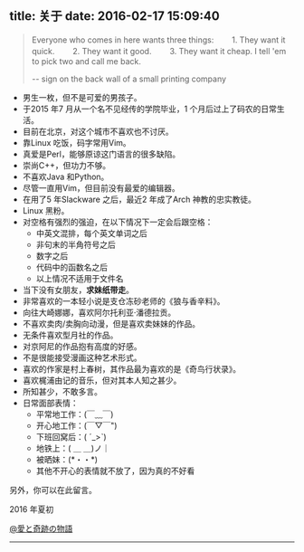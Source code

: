 title: 关于
date: 2016-02-17 15:09:40
---

<style type="text/css">
  #ds-recent-visitors {
    margin: 0;
    padding: 0;
  }
  #ds-recent-visitors div img {
    display: inline-block !important;
    width: 56px !important;
    height: 56px !important;
    border-radius: 50%;
    border: 1px solid #ddd;
    padding: 2px;
  }
</style>

> Everyone who comes in here wants three things:
>　　1. They want it quick.
>　　2. They want it good.
>　　3. They want it cheap.
> I tell 'em to pick two and call me back.
>
> -- sign on the back wall of a small printing company

+ 男生一枚，但不是可爱的男孩子。
+ 于2015 年7 月从一个名不见经传的学院毕业，1 个月后过上了码农的日常生活。
+ 目前在北京，对这个城市不喜欢也不讨厌。
+ 靠Linux 吃饭，码字常用Vim。
+ 真爱是Perl，能够原谅这门语言的很多缺陷。
+ 崇尚C++，但功力不够。
+ 不喜欢Java 和Python。
+ 尽管一直用Vim，但目前没有最爱的编辑器。
+ 在用了5 年Slackware 之后，最近2 年成了Arch 神教的忠实教徒。
+ Linux 黑粉。
+ 对空格有强烈的强迫，在以下情况下一定会后跟空格：
  * 中英文混排，每个英文单词之后
  * 非句末的半角符号之后
  * 数字之后
  * 代码中的函数名之后
  * 以上情况不适用于文件名
+ 当下没有女朋友，**求妹纸带走**。
+ 非常喜欢的一本轻小说是支仓冻砂老师的《狼与香辛料》。
+ 向往大崎娜娜，喜欢阿尔托利亚·潘德拉贡。
+ 不喜欢卖肉/卖胸向动漫，但是喜欢卖妹妹的作品。
+ 无条件喜欢型月社的作品。
+ 对京阿尼的作品抱有高度的好感。
+ 不是很能接受漫画这种艺术形式。
+ 喜欢的作家是村上春树，其作品最为喜欢的是《奇鸟行状录》。
+ 喜欢梶浦由记的音乐，但对其本人知之甚少。
+ 所知甚少，不敢多言。
+ 日常面部表情：
  * 平常地工作：(￣﹏￣)
  * 开心地工作：(￣▽￣")
  * 下班回窝后：( ˊ\_>ˋ)
  * 地铁上：( ＿ ＿)ノ｜
  * 被晒妹：(\*・・\*)
  * 其他不开心的表情就不放了，因为真的不好看

另外，你可以在此留言。

2016 年夏初

[@愛と奇跡の物語](http://arondight.github.io)

---

<ul class="ds-recent-visitors" data-num-items="64" data-avatar-size="56"></ul>

